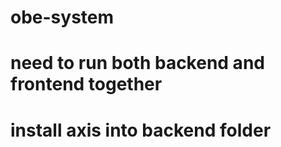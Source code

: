 # obe-system
# need to run both backend and frontend together
# install axis into backend folder
# 
